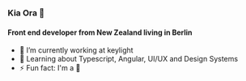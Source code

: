 ### Kia Ora 👋

#### Front end developer from New Zealand living in Berlin

<!--
**forrestbe/forrestbe** is a ✨ _special_ ✨ repository because its `README.md` (this file) appears on your GitHub profile.
-->

- 🔭 I’m currently working at keylight
- 🌱 Learning about Typescript, Angular, UI/UX and Design Systems
- ⚡ Fun fact: I'm a 🥝

